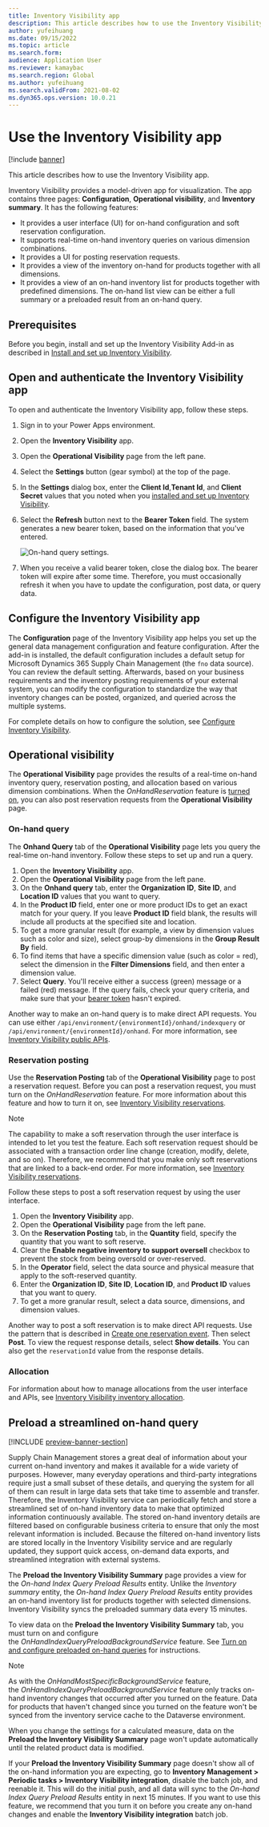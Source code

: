 ```yaml
---
title: Inventory Visibility app
description: This article describes how to use the Inventory Visibility app.
author: yufeihuang
ms.date: 09/15/2022
ms.topic: article
ms.search.form:
audience: Application User
ms.reviewer: kamaybac
ms.search.region: Global
ms.author: yufeihuang
ms.search.validFrom: 2021-08-02
ms.dyn365.ops.version: 10.0.21
---
```


# Use the Inventory Visibility app

[!include [banner](../includes/banner.md)]

This article describes how to use the Inventory Visibility app.

Inventory Visibility provides a model-driven app for visualization. The app contains three pages: **Configuration**, **Operational visibility**, and **Inventory summary**. It has the following features:

- It provides a user interface (UI) for on-hand configuration and soft reservation configuration.
- It supports real-time on-hand inventory queries on various dimension combinations.
- It provides a UI for posting reservation requests.
- It provides a view of the inventory on-hand for products together with all dimensions.
- It provides a view of an on-hand inventory list for products together with predefined dimensions. The on-hand list view can be either a full summary or a preloaded result from an on-hand query.

## Prerequisites

Before you begin, install and set up the Inventory Visibility Add-in as described in [Install and set up Inventory Visibility](inventory-visibility-setup.md).

## <a name="open-authenticate"></a>Open and authenticate the Inventory Visibility app

To open and authenticate the Inventory Visibility app, follow these steps.

1. Sign in to your Power Apps environment.
1. Open the **Inventory Visibility** app.
1. Open the **Operational Visibility** page from the left pane.
1. Select the **Settings** button (gear symbol) at the top of the page.
1. In the **Settings** dialog box, enter the **Client Id**,**Tenant Id**, and **Client Secret** values that you noted when you [installed and set up Inventory Visibility](inventory-visibility-setup.md).
1. Select the **Refresh** button next to the **Bearer Token** field. The system generates a new bearer token, based on the information that you've entered.

    ![On-hand query settings.](media/inventory-visibility-query-settings.png "On-hand query settings")

1. When you receive a valid bearer token, close the dialog box. The bearer token will expire after some time. Therefore, you must occasionally refresh it when you have to update the configuration, post data, or query data.

## <a name="configuration"></a>Configure the Inventory Visibility app

The **Configuration** page of the Inventory Visibility app helps you set up the general data management configuration and feature configuration. After the add-in is installed, the default configuration includes a default setup for Microsoft Dynamics 365 Supply Chain Management (the `fno` data source). You can review the default setting. Afterwards, based on your business requirements and the inventory posting requirements of your external system, you can modify the configuration to standardize the way that inventory changes can be posted, organized, and queried across the multiple systems.

For complete details on how to configure the solution, see [Configure Inventory Visibility](inventory-visibility-configuration.md).

## Operational visibility

The **Operational Visibility** page provides the results of a real-time on-hand inventory query, reservation posting, and allocation based on various dimension combinations. When the *OnHandReservation* feature is [turned on](inventory-visibility-configuration.md), you can also post reservation requests from the  **Operational Visibility** page.

### On-hand query

The **Onhand Query** tab of the **Operational Visibility** page lets you query the real-time on-hand inventory. Follow these steps to set up and run a query.

1. Open the **Inventory Visibility** app.
1. Open the **Operational Visibility** page from the left pane.
1. On the **Onhand query** tab, enter the **Organization ID**, **Site ID**, and **Location ID** values that you want to query.
1. In the **Product ID** field, enter one or more product IDs to get an exact match for your query. If you leave **Product ID** field blank, the results will include all products at the specified site and location.
1. To get a more granular result (for example, a view by dimension values such as color and size), select group-by dimensions in the **Group Result By** field.
1. To find items that have a specific dimension value (such as color = red), select the dimension in the **Filter Dimensions** field, and then enter a dimension value.
1. Select **Query**. You'll receive either a success (green) message or a failed (red) message. If the query fails, check your query criteria, and make sure that your [bearer token](#open-authenticate) hasn't expired.

Another way to make an on-hand query is to make direct API requests. You can use either `/api/environment/{environmentId}/onhand/indexquery` or `/api/environment/{environmentId}/onhand`. For more information, see [Inventory Visibility public APIs](inventory-visibility-api.md).

### Reservation posting

Use the **Reservation Posting** tab of the **Operational Visibility** page to post a reservation request. Before you can post a reservation request, you must turn on the *OnHandReservation* feature. For more information about this feature and how to turn it on, see [Inventory Visibility reservations](inventory-visibility-reservations.md).

> [!NOTE]
> The capability to make a soft reservation through the user interface is intended to let you test the feature. Each soft reservation request should be associated with a transaction order line change (creation, modify, delete, and so on). Therefore, we recommend that you make only soft reservations that are linked to a back-end order. For more information, see [Inventory Visibility reservations](inventory-visibility-reservations.md).

Follow these steps to post a soft reservation request by using the user interface.

1. Open the **Inventory Visibility** app.
1. Open the **Operational Visibility** page from the left pane.
1. On the **Reservation Posting** tab, in the **Quantity** field, specify the quantity that you want to soft reserve.
1. Clear the **Enable negative inventory to support oversell** checkbox to prevent the stock from being oversold or over-reserved.
1. In the **Operator** field, select the data source and physical measure that apply to the soft-reserved quantity.
1. Enter the **Organization ID**, **Site ID**, **Location ID**, and **Product ID** values that you want to query.
1. To get a more granular result, select a data source, dimensions, and dimension values.

Another way to post a soft reservation is to make direct API requests. Use the pattern that is described in [Create one reservation event](inventory-visibility-api.md#create-one-reservation-event). Then select **Post**. To view the request response details, select **Show details**. You can also get the `reservationId` value from the response details.

### Allocation

For information about how to manage allocations from the user interface and APIs, see [Inventory Visibility inventory allocation](inventory-visibility-allocation.md).

## <a name="preload-streamlined-onhand-query"></a>Preload a streamlined on-hand query

[!INCLUDE [preview-banner-section](../../includes/preview-banner-section.md)]
<!-- KFM: Preview until further notice -->

Supply Chain Management stores a great deal of information about your current on-hand inventory and makes it available for a wide variety of purposes. However, many everyday operations and third-party integrations require just a small subset of these details, and querying the system for all of them can result in large data sets that take time to assemble and transfer. Therefore, the Inventory Visibility service can periodically fetch and store a streamlined set of on-hand inventory data to make that optimized information continuously available. The stored on-hand inventory details are filtered based on configurable business criteria to ensure that only the most relevant information is included. Because the filtered on-hand inventory lists are stored locally in the Inventory Visibility service and are regularly updated, they support quick access, on-demand data exports, and streamlined integration with external systems.

The **Preload the Inventory Visibility Summary** page provides a view for the *On-hand Index Query Preload Results* entity. Unlike the *Inventory summary* entity, the *On-hand Index Query Preload Results* entity provides an on-hand inventory list for products together with selected dimensions. Inventory Visibility syncs the preloaded summary data every 15 minutes.

To view data on the **Preload the Inventory Visibility Summary** tab, you must turn on and configure the *OnHandIndexQueryPreloadBackgroundService* feature. See [Turn on and configure preloaded on-hand queries](inventory-visibility-configuration.md#query-preload-configuration) for instructions.

> [!NOTE]
> As with the *OnHandMostSpecificBackgroundService* feature, the *OnHandIndexQueryPreloadBackgroundService* feature only tracks on-hand inventory changes that occurred after you turned on the feature. Data for products that haven't changed since you turned on the feature won't be synced from the inventory service cache to the Dataverse environment.
>
> When you change the settings for a calculated measure, data on the **Preload the Inventory Visibility Summary** page won't update automatically until the related product data is modified.
>
> If your **Preload the Inventory Visibility Summary** page doesn't show all of the on-hand information you are expecting, go to **Inventory Management > Periodic tasks > Inventory Visibility integration**, disable the batch job, and reenable it. This will do the initial push, and all data will sync to the *On-hand Index Query Preload Results* entity in next 15 minutes. If you want to use this feature, we recommend that you turn it on before you create any on-hand changes and enable the **Inventory Visibility integration** batch job.

